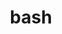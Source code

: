---
title: "bash"
layout: cache
categories: [package, develop]
meta: {"versions": ["5.2"], "compilers": ["apple-clang@=15.0.0", "gcc@=10.2.1", "gcc@=10.5.0", "gcc@=11.4.0", "gcc@=13.3.0"], "oss": ["centos7", "rhel8", "ubuntu22.04", "ventura"], "platforms": ["darwin", "linux"], "targets": ["aarch64", "x86_64_v3"], "stacks": ["developer-tools-aarch64-linux-gnu", "developer-tools-darwin", "developer-tools-manylinux2014", "developer-tools-x86_64_v3-linux-gnu", "e4s", "hep", "root"], "num_specs": 20, "num_specs_by_stack": {"developer-tools-darwin": 1, "root": 20, "developer-tools-manylinux2014": 1, "developer-tools-x86_64_v3-linux-gnu": 6, "developer-tools-aarch64-linux-gnu": 6, "hep": 6, "e4s": 6}}
spec_details: [{"hash": "dqrxqzpiiraqalwwza22ygy3fgb4jthj", "compiler": "apple-clang@=15.0.0", "versions": ["5.2"], "os": "ventura", "platform": "darwin", "target": "aarch64", "variants": ["build_system=autotools", "patches=094b4fd,155853b,1c48cec,2500a3f,2fb107c,325c268,3882772,3ef9246,45cc5e1,4641dd4,5138f48,6a090cd,6b4bd92,78b5230,831b5f2,8334b88,96ee1f5,9715344,af90550,b6fc252,c7705e0,d1e0566,ece0eb5,ef73905,f42f2fe,f95a817"], "stacks": ["developer-tools-darwin", "root"], "size": "-", "tarball": "https://binaries.spack.io/develop/build_cache/darwin-ventura-aarch64/apple-clang-15.0.0/bash-5.2/darwin-ventura-aarch64-apple-clang-15.0.0-bash-5.2-dqrxqzpiiraqalwwza22ygy3fgb4jthj.spack"}, {"hash": "7rw6mahkn4ca5spwg2o62yan4slyywf2", "compiler": "gcc@=10.2.1", "versions": ["5.2"], "os": "centos7", "platform": "linux", "target": "x86_64_v3", "variants": ["build_system=autotools", "patches=094b4fd,155853b,1c48cec,2500a3f,2fb107c,325c268,3882772,3ef9246,45cc5e1,4641dd4,5138f48,6a090cd,6b4bd92,78b5230,831b5f2,8334b88,96ee1f5,9715344,af90550,b6fc252,c7705e0,d1e0566,ece0eb5,ef73905,f42f2fe,f95a817"], "stacks": ["root", "developer-tools-manylinux2014"], "size": "-", "tarball": "https://binaries.spack.io/develop/build_cache/linux-centos7-x86_64_v3/gcc-10.2.1/bash-5.2/linux-centos7-x86_64_v3-gcc-10.2.1-bash-5.2-7rw6mahkn4ca5spwg2o62yan4slyywf2.spack"}, {"hash": "6t3v2jnfilxenwx2neu7w546olfusd5e", "compiler": "gcc@=10.5.0", "versions": ["5.2"], "os": "centos7", "platform": "linux", "target": "x86_64_v3", "variants": ["build_system=autotools", "patches=013ec6c,094b4fd,125cacb,155853b,15c93f4,1c48cec,2500a3f,2fb107c,325c268,3882772,3ef9246,45cc5e1,4641dd4,5138f48,6042780,6a090cd,6b4bd92,78b5230,7b9c77d,821a0a4,831b5f2,8334b88,899fbb3,8a2c1c3,96ee1f5,9715344,af90550,b6fc252,c2d1b7b,c3ff732,c7705e0,d1e0566,e12a890,ece0eb5,ef73905,f42f2fe,f95a817"], "stacks": ["root", "developer-tools-x86_64_v3-linux-gnu"], "size": "-", "tarball": "https://binaries.spack.io/develop/build_cache/linux-centos7-x86_64_v3/gcc-10.5.0/bash-5.2/linux-centos7-x86_64_v3-gcc-10.5.0-bash-5.2-6t3v2jnfilxenwx2neu7w546olfusd5e.spack"}, {"hash": "7b236tqxbm3ky5xf2p5lbnqsoy76k5s2", "compiler": "gcc@=10.5.0", "versions": ["5.2"], "os": "centos7", "platform": "linux", "target": "x86_64_v3", "variants": ["build_system=autotools", "patches=013ec6c,094b4fd,125cacb,155853b,15c93f4,1c48cec,2500a3f,2fb107c,325c268,3882772,3ef9246,45cc5e1,4641dd4,5138f48,6042780,6a090cd,6b4bd92,78b5230,7b9c77d,821a0a4,831b5f2,8334b88,899fbb3,8a2c1c3,96ee1f5,9715344,af90550,b6fc252,c2d1b7b,c3ff732,c7705e0,d1e0566,e12a890,ece0eb5,ef73905,f42f2fe,f95a817"], "stacks": ["root", "developer-tools-x86_64_v3-linux-gnu"], "size": "-", "tarball": "https://binaries.spack.io/develop/build_cache/linux-centos7-x86_64_v3/gcc-10.5.0/bash-5.2/linux-centos7-x86_64_v3-gcc-10.5.0-bash-5.2-7b236tqxbm3ky5xf2p5lbnqsoy76k5s2.spack"}, {"hash": "exyjuj6q5h5hkohulrcizf5ltegm4fue", "compiler": "gcc@=10.5.0", "versions": ["5.2"], "os": "centos7", "platform": "linux", "target": "x86_64_v3", "variants": ["build_system=autotools", "patches=013ec6c,094b4fd,125cacb,155853b,15c93f4,1c48cec,2500a3f,2fb107c,325c268,3882772,3ef9246,45cc5e1,4641dd4,5138f48,6042780,6a090cd,6b4bd92,78b5230,7b9c77d,821a0a4,831b5f2,8334b88,899fbb3,8a2c1c3,96ee1f5,9715344,af90550,b6fc252,c2d1b7b,c3ff732,c7705e0,d1e0566,e12a890,ece0eb5,ef73905,f42f2fe,f95a817"], "stacks": ["root", "developer-tools-x86_64_v3-linux-gnu"], "size": "-", "tarball": "https://binaries.spack.io/develop/build_cache/linux-centos7-x86_64_v3/gcc-10.5.0/bash-5.2/linux-centos7-x86_64_v3-gcc-10.5.0-bash-5.2-exyjuj6q5h5hkohulrcizf5ltegm4fue.spack"}, {"hash": "hmljuho53q73kxpgmh7msgd5nxwas4is", "compiler": "gcc@=10.5.0", "versions": ["5.2"], "os": "centos7", "platform": "linux", "target": "x86_64_v3", "variants": ["build_system=autotools", "patches=013ec6c,094b4fd,125cacb,155853b,15c93f4,1c48cec,2500a3f,2fb107c,325c268,3882772,3ef9246,45cc5e1,4641dd4,5138f48,6042780,6a090cd,6b4bd92,78b5230,7b9c77d,821a0a4,831b5f2,8334b88,899fbb3,8a2c1c3,96ee1f5,9715344,af90550,b6fc252,c2d1b7b,c3ff732,c7705e0,d1e0566,e12a890,ece0eb5,ef73905,f42f2fe,f95a817"], "stacks": ["root", "developer-tools-x86_64_v3-linux-gnu"], "size": "-", "tarball": "https://binaries.spack.io/develop/build_cache/linux-centos7-x86_64_v3/gcc-10.5.0/bash-5.2/linux-centos7-x86_64_v3-gcc-10.5.0-bash-5.2-hmljuho53q73kxpgmh7msgd5nxwas4is.spack"}, {"hash": "igveh2f5kp4exqdaqdnungjqsxi7txtb", "compiler": "gcc@=10.5.0", "versions": ["5.2"], "os": "centos7", "platform": "linux", "target": "x86_64_v3", "variants": ["build_system=autotools", "patches=013ec6c,094b4fd,125cacb,155853b,15c93f4,1c48cec,2500a3f,2fb107c,325c268,3882772,3ef9246,45cc5e1,4641dd4,5138f48,6042780,6a090cd,6b4bd92,78b5230,7b9c77d,821a0a4,831b5f2,8334b88,899fbb3,8a2c1c3,96ee1f5,9715344,af90550,b6fc252,c2d1b7b,c3ff732,c7705e0,d1e0566,e12a890,ece0eb5,ef73905,f42f2fe,f95a817"], "stacks": ["root", "developer-tools-x86_64_v3-linux-gnu"], "size": "-", "tarball": "https://binaries.spack.io/develop/build_cache/linux-centos7-x86_64_v3/gcc-10.5.0/bash-5.2/linux-centos7-x86_64_v3-gcc-10.5.0-bash-5.2-igveh2f5kp4exqdaqdnungjqsxi7txtb.spack"}, {"hash": "yjsiixbfaokwbpd7pr4kxaal56flaieu", "compiler": "gcc@=10.5.0", "versions": ["5.2"], "os": "centos7", "platform": "linux", "target": "x86_64_v3", "variants": ["build_system=autotools", "patches=013ec6c,094b4fd,125cacb,155853b,15c93f4,1c48cec,2500a3f,2fb107c,325c268,3882772,3ef9246,45cc5e1,4641dd4,5138f48,6042780,6a090cd,6b4bd92,78b5230,7b9c77d,821a0a4,831b5f2,8334b88,899fbb3,8a2c1c3,96ee1f5,9715344,af90550,b6fc252,c2d1b7b,c3ff732,c7705e0,d1e0566,e12a890,ece0eb5,ef73905,f42f2fe,f95a817"], "stacks": ["root", "developer-tools-x86_64_v3-linux-gnu"], "size": "-", "tarball": "https://binaries.spack.io/develop/build_cache/linux-centos7-x86_64_v3/gcc-10.5.0/bash-5.2/linux-centos7-x86_64_v3-gcc-10.5.0-bash-5.2-yjsiixbfaokwbpd7pr4kxaal56flaieu.spack"}, {"hash": "6yt7e7isrgdwel3jaoghhfa7j6lwuuej", "compiler": "gcc@=13.3.0", "versions": ["5.2"], "os": "rhel8", "platform": "linux", "target": "aarch64", "variants": ["build_system=autotools", "patches=013ec6c,094b4fd,125cacb,155853b,15c93f4,1c48cec,2500a3f,2fb107c,325c268,3882772,3ef9246,45cc5e1,4641dd4,5138f48,6042780,6a090cd,6b4bd92,78b5230,7b9c77d,821a0a4,831b5f2,8334b88,899fbb3,8a2c1c3,96ee1f5,9715344,af90550,b6fc252,c2d1b7b,c3ff732,c7705e0,d1e0566,e12a890,ece0eb5,ef73905,f42f2fe,f95a817"], "stacks": ["root", "developer-tools-aarch64-linux-gnu"], "size": "-", "tarball": "https://binaries.spack.io/develop/build_cache/linux-rhel8-aarch64/gcc-13.3.0/bash-5.2/linux-rhel8-aarch64-gcc-13.3.0-bash-5.2-6yt7e7isrgdwel3jaoghhfa7j6lwuuej.spack"}, {"hash": "gpem7librkf3in4we4wpf5vdksj7zgcf", "compiler": "gcc@=13.3.0", "versions": ["5.2"], "os": "rhel8", "platform": "linux", "target": "aarch64", "variants": ["build_system=autotools", "patches=013ec6c,094b4fd,125cacb,155853b,15c93f4,1c48cec,2500a3f,2fb107c,325c268,3882772,3ef9246,45cc5e1,4641dd4,5138f48,6042780,6a090cd,6b4bd92,78b5230,7b9c77d,821a0a4,831b5f2,8334b88,899fbb3,8a2c1c3,96ee1f5,9715344,af90550,b6fc252,c2d1b7b,c3ff732,c7705e0,d1e0566,e12a890,ece0eb5,ef73905,f42f2fe,f95a817"], "stacks": ["root", "developer-tools-aarch64-linux-gnu"], "size": "-", "tarball": "https://binaries.spack.io/develop/build_cache/linux-rhel8-aarch64/gcc-13.3.0/bash-5.2/linux-rhel8-aarch64-gcc-13.3.0-bash-5.2-gpem7librkf3in4we4wpf5vdksj7zgcf.spack"}, {"hash": "kvddfu2zpy3rcg2sqt5pamgoenqvqo7v", "compiler": "gcc@=13.3.0", "versions": ["5.2"], "os": "rhel8", "platform": "linux", "target": "aarch64", "variants": ["build_system=autotools", "patches=013ec6c,094b4fd,125cacb,155853b,15c93f4,1c48cec,2500a3f,2fb107c,325c268,3882772,3ef9246,45cc5e1,4641dd4,5138f48,6042780,6a090cd,6b4bd92,78b5230,7b9c77d,821a0a4,831b5f2,8334b88,899fbb3,8a2c1c3,96ee1f5,9715344,af90550,b6fc252,c2d1b7b,c3ff732,c7705e0,d1e0566,e12a890,ece0eb5,ef73905,f42f2fe,f95a817"], "stacks": ["root", "developer-tools-aarch64-linux-gnu"], "size": "-", "tarball": "https://binaries.spack.io/develop/build_cache/linux-rhel8-aarch64/gcc-13.3.0/bash-5.2/linux-rhel8-aarch64-gcc-13.3.0-bash-5.2-kvddfu2zpy3rcg2sqt5pamgoenqvqo7v.spack"}, {"hash": "moo6gb6n7zqpe3waur5vpy7ugcn3cyc6", "compiler": "gcc@=13.3.0", "versions": ["5.2"], "os": "rhel8", "platform": "linux", "target": "aarch64", "variants": ["build_system=autotools", "patches=013ec6c,094b4fd,125cacb,155853b,15c93f4,1c48cec,2500a3f,2fb107c,325c268,3882772,3ef9246,45cc5e1,4641dd4,5138f48,6042780,6a090cd,6b4bd92,78b5230,7b9c77d,821a0a4,831b5f2,8334b88,899fbb3,8a2c1c3,96ee1f5,9715344,af90550,b6fc252,c2d1b7b,c3ff732,c7705e0,d1e0566,e12a890,ece0eb5,ef73905,f42f2fe,f95a817"], "stacks": ["root", "developer-tools-aarch64-linux-gnu"], "size": "-", "tarball": "https://binaries.spack.io/develop/build_cache/linux-rhel8-aarch64/gcc-13.3.0/bash-5.2/linux-rhel8-aarch64-gcc-13.3.0-bash-5.2-moo6gb6n7zqpe3waur5vpy7ugcn3cyc6.spack"}, {"hash": "urh4fc7xsqeslmns2orb6egna4spoovs", "compiler": "gcc@=13.3.0", "versions": ["5.2"], "os": "rhel8", "platform": "linux", "target": "aarch64", "variants": ["build_system=autotools", "patches=013ec6c,094b4fd,125cacb,155853b,15c93f4,1c48cec,2500a3f,2fb107c,325c268,3882772,3ef9246,45cc5e1,4641dd4,5138f48,6042780,6a090cd,6b4bd92,78b5230,7b9c77d,821a0a4,831b5f2,8334b88,899fbb3,8a2c1c3,96ee1f5,9715344,af90550,b6fc252,c2d1b7b,c3ff732,c7705e0,d1e0566,e12a890,ece0eb5,ef73905,f42f2fe,f95a817"], "stacks": ["root", "developer-tools-aarch64-linux-gnu"], "size": "-", "tarball": "https://binaries.spack.io/develop/build_cache/linux-rhel8-aarch64/gcc-13.3.0/bash-5.2/linux-rhel8-aarch64-gcc-13.3.0-bash-5.2-urh4fc7xsqeslmns2orb6egna4spoovs.spack"}, {"hash": "y3kptwv7qgifwpeoczyoscusmbzllcgn", "compiler": "gcc@=13.3.0", "versions": ["5.2"], "os": "rhel8", "platform": "linux", "target": "aarch64", "variants": ["build_system=autotools", "patches=013ec6c,094b4fd,125cacb,155853b,15c93f4,1c48cec,2500a3f,2fb107c,325c268,3882772,3ef9246,45cc5e1,4641dd4,5138f48,6042780,6a090cd,6b4bd92,78b5230,7b9c77d,821a0a4,831b5f2,8334b88,899fbb3,8a2c1c3,96ee1f5,9715344,af90550,b6fc252,c2d1b7b,c3ff732,c7705e0,d1e0566,e12a890,ece0eb5,ef73905,f42f2fe,f95a817"], "stacks": ["root", "developer-tools-aarch64-linux-gnu"], "size": "-", "tarball": "https://binaries.spack.io/develop/build_cache/linux-rhel8-aarch64/gcc-13.3.0/bash-5.2/linux-rhel8-aarch64-gcc-13.3.0-bash-5.2-y3kptwv7qgifwpeoczyoscusmbzllcgn.spack"}, {"hash": "nyfdmbts3l4uriqntupcxmco3ekl4ziw", "compiler": "gcc@=11.4.0", "versions": ["5.2"], "os": "ubuntu22.04", "platform": "linux", "target": "x86_64_v3", "variants": ["build_system=autotools", "patches=013ec6c,094b4fd,125cacb,155853b,15c93f4,1c48cec,2500a3f,2fb107c,325c268,3882772,3ef9246,45cc5e1,4641dd4,5138f48,6042780,6a090cd,6b4bd92,78b5230,7b9c77d,821a0a4,831b5f2,8334b88,899fbb3,8a2c1c3,96ee1f5,9715344,af90550,b6fc252,c2d1b7b,c3ff732,c7705e0,d1e0566,e12a890,ece0eb5,ef73905,f42f2fe,f95a817"], "stacks": ["hep", "e4s", "root"], "size": "-", "tarball": "https://binaries.spack.io/develop/build_cache/linux-ubuntu22.04-x86_64_v3/gcc-11.4.0/bash-5.2/linux-ubuntu22.04-x86_64_v3-gcc-11.4.0-bash-5.2-nyfdmbts3l4uriqntupcxmco3ekl4ziw.spack"}, {"hash": "uo2qyyjn6kwbk6qvbubpoxtiwwmjmkmd", "compiler": "gcc@=11.4.0", "versions": ["5.2"], "os": "ubuntu22.04", "platform": "linux", "target": "x86_64_v3", "variants": ["build_system=autotools", "patches=013ec6c,094b4fd,125cacb,155853b,15c93f4,1c48cec,2500a3f,2fb107c,325c268,3882772,3ef9246,45cc5e1,4641dd4,5138f48,6042780,6a090cd,6b4bd92,78b5230,7b9c77d,821a0a4,831b5f2,8334b88,899fbb3,8a2c1c3,96ee1f5,9715344,af90550,b6fc252,c2d1b7b,c3ff732,c7705e0,d1e0566,e12a890,ece0eb5,ef73905,f42f2fe,f95a817"], "stacks": ["hep", "e4s", "root"], "size": "-", "tarball": "https://binaries.spack.io/develop/build_cache/linux-ubuntu22.04-x86_64_v3/gcc-11.4.0/bash-5.2/linux-ubuntu22.04-x86_64_v3-gcc-11.4.0-bash-5.2-uo2qyyjn6kwbk6qvbubpoxtiwwmjmkmd.spack"}, {"hash": "o4jaeoi2iifo2at2tilem4o6o52bncp7", "compiler": "gcc@=11.4.0", "versions": ["5.2"], "os": "ubuntu22.04", "platform": "linux", "target": "x86_64_v3", "variants": ["build_system=autotools", "patches=013ec6c,094b4fd,125cacb,155853b,15c93f4,1c48cec,2500a3f,2fb107c,325c268,3882772,3ef9246,45cc5e1,4641dd4,5138f48,6042780,6a090cd,6b4bd92,78b5230,7b9c77d,821a0a4,831b5f2,8334b88,899fbb3,8a2c1c3,96ee1f5,9715344,af90550,b6fc252,c2d1b7b,c3ff732,c7705e0,d1e0566,e12a890,ece0eb5,ef73905,f42f2fe,f95a817"], "stacks": ["hep", "e4s", "root"], "size": "-", "tarball": "https://binaries.spack.io/develop/build_cache/linux-ubuntu22.04-x86_64_v3/gcc-11.4.0/bash-5.2/linux-ubuntu22.04-x86_64_v3-gcc-11.4.0-bash-5.2-o4jaeoi2iifo2at2tilem4o6o52bncp7.spack"}, {"hash": "loscnw4jxkx4xis6wdawo6tlbugfgfhd", "compiler": "gcc@=11.4.0", "versions": ["5.2"], "os": "ubuntu22.04", "platform": "linux", "target": "x86_64_v3", "variants": ["build_system=autotools", "patches=013ec6c,094b4fd,125cacb,155853b,15c93f4,1c48cec,2500a3f,2fb107c,325c268,3882772,3ef9246,45cc5e1,4641dd4,5138f48,6042780,6a090cd,6b4bd92,78b5230,7b9c77d,821a0a4,831b5f2,8334b88,899fbb3,8a2c1c3,96ee1f5,9715344,af90550,b6fc252,c2d1b7b,c3ff732,c7705e0,d1e0566,e12a890,ece0eb5,ef73905,f42f2fe,f95a817"], "stacks": ["hep", "e4s", "root"], "size": "-", "tarball": "https://binaries.spack.io/develop/build_cache/linux-ubuntu22.04-x86_64_v3/gcc-11.4.0/bash-5.2/linux-ubuntu22.04-x86_64_v3-gcc-11.4.0-bash-5.2-loscnw4jxkx4xis6wdawo6tlbugfgfhd.spack"}, {"hash": "ltjbopmsecs6xjcj53yrkcboszi2xx73", "compiler": "gcc@=11.4.0", "versions": ["5.2"], "os": "ubuntu22.04", "platform": "linux", "target": "x86_64_v3", "variants": ["build_system=autotools", "patches=013ec6c,094b4fd,125cacb,155853b,15c93f4,1c48cec,2500a3f,2fb107c,325c268,3882772,3ef9246,45cc5e1,4641dd4,5138f48,6042780,6a090cd,6b4bd92,78b5230,7b9c77d,821a0a4,831b5f2,8334b88,899fbb3,8a2c1c3,96ee1f5,9715344,af90550,b6fc252,c2d1b7b,c3ff732,c7705e0,d1e0566,e12a890,ece0eb5,ef73905,f42f2fe,f95a817"], "stacks": ["hep", "e4s", "root"], "size": "-", "tarball": "https://binaries.spack.io/develop/build_cache/linux-ubuntu22.04-x86_64_v3/gcc-11.4.0/bash-5.2/linux-ubuntu22.04-x86_64_v3-gcc-11.4.0-bash-5.2-ltjbopmsecs6xjcj53yrkcboszi2xx73.spack"}, {"hash": "pugotj72s6x45yntne3ubdkncclkvubc", "compiler": "gcc@=11.4.0", "versions": ["5.2"], "os": "ubuntu22.04", "platform": "linux", "target": "x86_64_v3", "variants": ["build_system=autotools", "patches=013ec6c,094b4fd,125cacb,155853b,15c93f4,1c48cec,2500a3f,2fb107c,325c268,3882772,3ef9246,45cc5e1,4641dd4,5138f48,6042780,6a090cd,6b4bd92,78b5230,7b9c77d,821a0a4,831b5f2,8334b88,899fbb3,8a2c1c3,96ee1f5,9715344,af90550,b6fc252,c2d1b7b,c3ff732,c7705e0,d1e0566,e12a890,ece0eb5,ef73905,f42f2fe,f95a817"], "stacks": ["hep", "e4s", "root"], "size": "-", "tarball": "https://binaries.spack.io/develop/build_cache/linux-ubuntu22.04-x86_64_v3/gcc-11.4.0/bash-5.2/linux-ubuntu22.04-x86_64_v3-gcc-11.4.0-bash-5.2-pugotj72s6x45yntne3ubdkncclkvubc.spack"}]
---